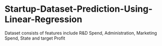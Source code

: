 # Startup-Dataset-Prediction-Using-Linear-Regression
Dataset consists of features include R&amp;D Spend, Administration, Marketing Spend, State and target Profit
